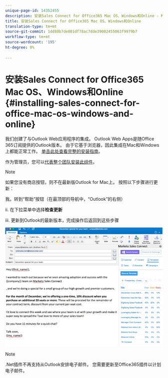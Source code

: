 ```yaml
---
unique-page-id: 14352455
description: 安装Sales Connect for Office365 Mac OS、Windows和Online - Marketo Docs —— 产品文档
title: 安装Sales Connect for Office365 Mac OS、Windows和Online
translation-type: tm+mt
source-git-commit: 1dd80b7de801df78ac7dde39002455063f9979b7
workflow-type: tm+mt
source-wordcount: '195'
ht-degree: 0%

---
```



# 安装Sales Connect for Office365 Mac OS、Windows和Online {#installing-sales-connect-for-office-mac-os-windows-and-online}

我们创建了与Outlook Web应用程序的集成。 Outlook Web Apps是随Office 365订阅提供的Outlook版本。 由于它基于浏览器，因此集成在Mac和Windows上都能正常工作。 [单击此处查看完整的安装指南](https://s3.amazonaws.com/tout-user-store/outlook-mac/assets/install_tout_add-in_outlook_mac.pdf)。

作为管理员，您可以[代表整个团队安装此组件](https://docs.microsoft.com/en-us/office365/admin/manage/manage-deployment-of-add-ins?view=o365-worldwide)。

>[!NOTE]
>
>如果您没有商店按钮，则不在最新版Outlook for Mac上。 按照以下步骤进行更新：
>
>我。转到“帮助”按钮（在最顶部的导航中，“Outlook”的右侧）
>
>ii. 在下拉菜单中选择&#x200B;**检查更新**
>
>iii. 更新到Outlook的最新版本，完成操作后返回到这些步骤

![](assets/one.png)

>[!NOTE]
>
>.Net插件不再支持从Outlook安排电子邮件。 您需要更新至Office365插件以计划电子邮件。
